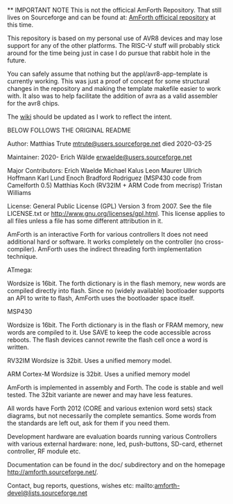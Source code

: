 ** IMPORTANT NOTE
This is not the officical AmForth Repository. That still lives on Sourceforge
and can be found at:
[AmForth officical repository](https://sourceforge.net/projects/amforth/)
at this time.

This repository is based on my personal use of AVR8 devices and may lose
support for any of the other platforms. The RISC-V stuff will probably stick
around for the time being just in case I do pursue that rabbit hole in the
future.

You can safely assume that nothing but the appl/avr8-app-template is currently
working. This was just a proof of concept for some structural changes in the
repository and making the template makefile easier to work with. It also was to
help facilitate the addition of avra as a valid assembler for the avr8 chips.

The [wiki](../../wiki/Introduction/) should be updated as I work to reflect the intent.

BELOW FOLLOWS THE ORIGINAL README

Author:
    Matthias Trute <mtrute@users.sourceforge.net>
    died 2020-03-25

Maintainer:
    2020-     Erich Wälde <erwaelde@users.sourceforge.net>

Major Contributors:
    Erich Waelde
    Michael Kalus
    Leon Maurer
    Ullrich Hoffmann
    Karl Lund
    Enoch
    Bradford Rodriguez (MSP430 code from Camelforth 0.5)
    Matthias Koch (RV32IM + ARM Code from mecrisp)
    Tristan Williams

License: General Public License (GPL) Version 3 from 2007. See the
file LICENSE.txt or http://www.gnu.org/licenses/gpl.html. This
license applies to all files unless a file has some different
attribution in it.

AmForth is an interactive Forth for various controllers
It does not need additional hard or software. It works 
completely on the controller (no cross-compiler). AmForth 
uses the indirect threading forth implementation technique.

ATmega:

  Wordsize is 16bit. The forth dictionary is in the flash memory, new 
  words are compiled directly into flash. Since no (widely available) 
  bootloader supports an API to write to flash, AmForth uses the 
  bootloader space itself.

MSP430
  
  Wordsize is 16bit. The Forth dictionary is in the flash or FRAM memory, 
  new words are compiled to it. Use SAVE to keep the code accessible across
  reboots. The flash devices cannot rewrite the flash cell once a 
  word is written.

RV32IM
  Wordsize is 32bit. Uses a unified memory model.

ARM Cortex-M
  Wordsize is 32bit. Uses a unified memory model

AmForth is implemented in assembly and Forth. The code is stable
and well tested. The 32bit variante are newer and may have less
features.

All words have Forth 2012 (CORE and various extenion word sets)
stack diagrams, but not necessarily the complete semantics. Some
words from the standards are left out, ask for them if you need them.

Development hardware are evaluation boards running various Controllers
with various external hardware: none, led, push-buttons, SD-card, 
ethernet controller, RF module etc. 

Documentation can be found in the doc/ subdirectory and
on the homepage http://amforth.sourceforge.net/.

Contact, bug reports, questions, wishes etc:
    mailto:amforth-devel@lists.sourceforge.net
